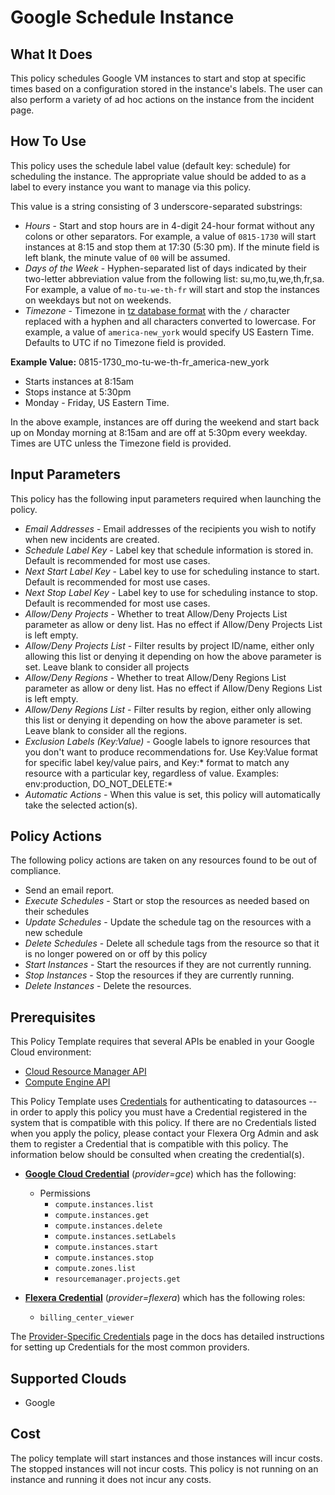 # Google Schedule Instance

## What It Does

This policy schedules Google VM instances to start and stop at specific times based on a configuration stored in the instance's labels. The user can also perform a variety of ad hoc actions on the instance from the incident page.

## How To Use

This policy uses the schedule label value (default key: schedule) for scheduling the instance. The appropriate value should be added to as a label to every instance you want to manage via this policy.

This value is a string consisting of 3 underscore-separated substrings:

- *Hours* - Start and stop hours are in 4-digit 24-hour format without any colons or other separators. For example, a value of `0815-1730` will start instances at 8:15 and stop them at 17:30 (5:30 pm). If the minute field is left blank, the minute value of `00` will be assumed.
- *Days of the Week* - Hyphen-separated list of days indicated by their two-letter abbreviation value from the following list: su,mo,tu,we,th,fr,sa. For example, a value of `mo-tu-we-th-fr` will start and stop the instances on weekdays but not on weekends.
- *Timezone* - Timezone in [tz database format](https://en.wikipedia.org/wiki/List_of_tz_database_time_zones) with the `/` character replaced with a hyphen and all characters converted to lowercase. For example, a value of `america-new_york` would specify US Eastern Time. Defaults to UTC if no Timezone field is provided.

**Example Value:** 0815-1730_mo-tu-we-th-fr_america-new_york

- Starts instances at 8:15am
- Stops instance at 5:30pm
- Monday - Friday, US Eastern Time.

In the above example, instances are off during the weekend and start back up on Monday morning at 8:15am and are off at 5:30pm every weekday. Times are UTC unless the Timezone field is provided.

## Input Parameters

This policy has the following input parameters required when launching the policy.

- *Email Addresses* - Email addresses of the recipients you wish to notify when new incidents are created.
- *Schedule Label Key* - Label key that schedule information is stored in. Default is recommended for most use cases.
- *Next Start Label Key* - Label key to use for scheduling instance to start. Default is recommended for most use cases.
- *Next Stop Label Key* - Label key to use for scheduling instance to stop. Default is recommended for most use cases.
- *Allow/Deny Projects* - Whether to treat Allow/Deny Projects List parameter as allow or deny list. Has no effect if Allow/Deny Projects List is left empty.
- *Allow/Deny Projects List* - Filter results by project ID/name, either only allowing this list or denying it depending on how the above parameter is set. Leave blank to consider all projects
- *Allow/Deny Regions* - Whether to treat Allow/Deny Regions List parameter as allow or deny list. Has no effect if Allow/Deny Regions List is left empty.
- *Allow/Deny Regions List* - Filter results by region, either only allowing this list or denying it depending on how the above parameter is set. Leave blank to consider all the regions.
- *Exclusion Labels (Key:Value)* - Google labels to ignore resources that you don't want to produce recommendations for. Use Key:Value format for specific label key/value pairs, and Key:\* format to match any resource with a particular key, regardless of value. Examples: env:production, DO_NOT_DELETE:\*
- *Automatic Actions* - When this value is set, this policy will automatically take the selected action(s).

## Policy Actions

The following policy actions are taken on any resources found to be out of compliance.

- Send an email report.
- *Execute Schedules* - Start or stop the resources as needed based on their schedules
- *Update Schedules* - Update the schedule tag on the resources with a new schedule
- *Delete Schedules* - Delete all schedule tags from the resource so that it is no longer powered on or off by this policy
- *Start Instances* - Start the resources if they are not currently running.
- *Stop Instances* - Stop the resources if they are currently running.
- *Delete Instances* - Delete the resources.

## Prerequisites

This Policy Template requires that several APIs be enabled in your Google Cloud environment:

- [Cloud Resource Manager API](https://console.cloud.google.com/flows/enableapi?apiid=cloudresourcemanager.googleapis.com)
- [Compute Engine API](https://console.cloud.google.com/flows/enableapi?apiid=compute.googleapis.com)

This Policy Template uses [Credentials](https://docs.flexera.com/flexera/EN/Automation/ManagingCredentialsExternal.htm) for authenticating to datasources -- in order to apply this policy you must have a Credential registered in the system that is compatible with this policy. If there are no Credentials listed when you apply the policy, please contact your Flexera Org Admin and ask them to register a Credential that is compatible with this policy. The information below should be consulted when creating the credential(s).

- [**Google Cloud Credential**](https://docs.flexera.com/flexera/EN/Automation/ProviderCredentials.htm#automationadmin_4083446696_1121577) (*provider=gce*) which has the following:
  - Permissions
    - `compute.instances.list`
    - `compute.instances.get`
    - `compute.instances.delete`
    - `compute.instances.setLabels`
    - `compute.instances.start`
    - `compute.instances.stop`
    - `compute.zones.list`
    - `resourcemanager.projects.get`

- [**Flexera Credential**](https://docs.flexera.com/flexera/EN/Automation/ProviderCredentials.htm) (*provider=flexera*) which has the following roles:
  - `billing_center_viewer`

The [Provider-Specific Credentials](https://docs.flexera.com/flexera/EN/Automation/ProviderCredentials.htm) page in the docs has detailed instructions for setting up Credentials for the most common providers.

## Supported Clouds

- Google

## Cost

The policy template will start instances and those instances will incur costs. The stopped instances will not incur costs. This policy is not running on an instance and running it does not incur any costs.
